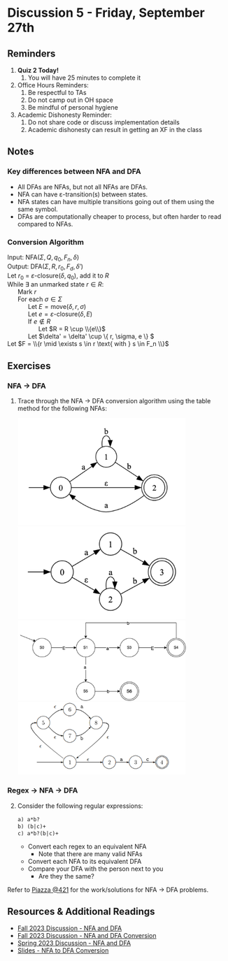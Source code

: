 # Discussion 5 - Friday, September 27th

## Reminders
1. **Quiz 2 Today!**
   1. You will have 25 minutes to complete it
1. Office Hours Reminders:
   1. Be respectful to TAs
   2. Do not camp out in OH space
   3. Be mindful of personal hygiene
1. Academic Dishonesty Reminder:
   1. Do not share code or discuss implementation details
   2. Academic dishonesty can result in getting an XF in the class

## Notes

### Key differences between NFA and DFA

- All DFAs are NFAs, but not all NFAs are DFAs.
- NFA can have ε-transition(s) between states.
- NFA states can have multiple transitions going out of them using the same symbol.
- DFAs are computationally cheaper to process, but often harder to read compared to NFAs.

### Conversion Algorithm

Input: $\text{NFA}(\Sigma, Q, q_0, F_n, \delta)$ \
Output: $\text{DFA}(\Sigma, R, r_0, F_d, \delta')$ \
Let $r_0$ = $\varepsilon\text{-closure}(\delta, q_0)$, add it to $R$\
While $\exists$ an unmarked state $r \in R$:\
&nbsp;&nbsp;&nbsp;&nbsp;&nbsp;&nbsp;Mark $r$\
&nbsp;&nbsp;&nbsp;&nbsp;&nbsp;&nbsp;For each $\sigma \in \Sigma$\
&nbsp;&nbsp;&nbsp;&nbsp;&nbsp;&nbsp;&nbsp;&nbsp;&nbsp;&nbsp;&nbsp;&nbsp;Let $E = \text{move}(\delta, r, \sigma)$\
&nbsp;&nbsp;&nbsp;&nbsp;&nbsp;&nbsp;&nbsp;&nbsp;&nbsp;&nbsp;&nbsp;&nbsp;Let $e = \varepsilon\text{-closure}(\delta, E)$\
&nbsp;&nbsp;&nbsp;&nbsp;&nbsp;&nbsp;&nbsp;&nbsp;&nbsp;&nbsp;&nbsp;&nbsp;If $e \notin R$\
&nbsp;&nbsp;&nbsp;&nbsp;&nbsp;&nbsp;&nbsp;&nbsp;&nbsp;&nbsp;&nbsp;&nbsp;&nbsp;&nbsp;&nbsp;&nbsp;&nbsp;&nbsp;Let $R = R \cup \\{e\\}$\
&nbsp;&nbsp;&nbsp;&nbsp;&nbsp;&nbsp;&nbsp;&nbsp;&nbsp;&nbsp;&nbsp;&nbsp;Let $\delta' = \delta' \cup \\{ r, \sigma, e \\} $\
Let $F = \\{r \mid \exists s \in r \text{ with } s \in F_n \\}$

## Exercises

### NFA -> DFA

1. Trace through the NFA -> DFA conversion algorithm using the table method for the following NFAs:

   <img src="imgs/1a.png" alt="1a" width="80%"/>
   <img src="imgs/1b.png" alt="1b" width="80%"/>
   <img src="imgs/1c.png" alt="1c" width="80%"/>
   <img src="imgs/1d.png" alt="1d" width="80%"/>

### Regex -> NFA -> DFA

2. Consider the following regular expressions:

   ```re
   a) a*b?
   b) (b|c)+
   c) a*b?(b|c)+
   ```

   - Convert each regex to an equivalent NFA
     - Note that there are many valid NFAs
   - Convert each NFA to its equivalent DFA
   - Compare your DFA with the person next to you
     - Are they the same?

Refer to [Piazza @421](https://piazza.com/class/lzthtu8sxwsmm/post/421) for the work/solutions for NFA -> DFA problems.

## Resources & Additional Readings

- [Fall 2023 Discussion - NFA and DFA](https://github.com/cmsc330fall23/cmsc330fall23/tree/main/discussions/d3_nfa_dfa)
- [Fall 2023 Discussion - NFA and DFA Conversion](https://github.com/cmsc330fall23/cmsc330fall23/tree/main/discussions/d4_nfa_dfa_conversion)
- [Spring 2023 Discussion - NFA and DFA](https://github.com/cmsc330-umd/spring23/tree/main/discussions/d6_nfa_dfa)
- [Slides - NFA to DFA Conversion](https://bakalian.cs.umd.edu/assets/slides/14-automata3.pdf)
